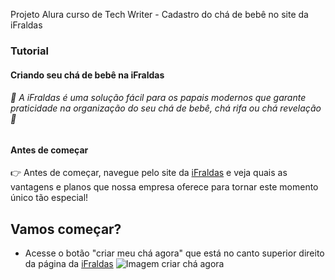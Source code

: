 Projeto Alura curso de Tech Writer - Cadastro do chá de bebê no site da iFraldas

### Tutorial
#### Criando seu chá de bebê na iFraldas
###### 🍼 A iFraldas é uma solução fácil para os papais modernos que garante praticidade na organização do seu chá de bebê, chá rifa ou chá revelação 🍼 
##
#### Antes de começar
👉 Antes de começar, navegue pelo site da [iFraldas](https://www.ifraldas.com.br/) e veja quais as vantagens e planos que nossa empresa oferece para tornar este momento único tão especial!
##
## Vamos começar?
* Acesse o botão "criar meu chá agora" que está no canto superior direito da página da [iFraldas](https://www.ifraldas.com.br/)
![Imagem criar chá agora](https://drive.google.com/file/d/1AlCXvOAY-Ib8tv-PmqpMx90zRiS2f3S7/view?usp=sharing)
